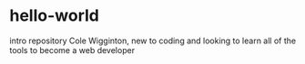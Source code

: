 # hello-world
intro repository
Cole Wigginton, new to coding and looking to learn all of the tools to become a web developer
